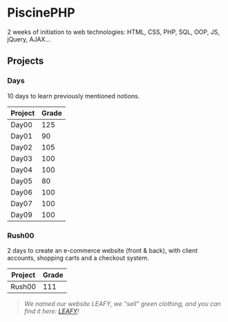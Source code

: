 # PiscinePHP
2 weeks of initiation to web technologies: HTML, CSS, PHP, SQL, OOP, JS, jQuery, AJAX...

## Projects
### Days
10 days to learn previously mentioned notions.

| Project | Grade |
|---------|-------|
| Day00   | 125   |
| Day01   | 90    |
| Day02   | 105   |
| Day03   | 100   |
| Day04   | 100   |
| Day05   | 80    |
| Day06   | 100   |
| Day07   | 100   |
| Day09   | 100   |

### Rush00
2 days to create an e-commerce website (front & back), with client accounts, shopping carts and a checkout system.

| Project | Grade |
|---------|-------|
| Rush00  | 111   |

> *We named our website LEAFY, we "sell" green clothing, and you can find it here: [LEAFY](http://42-leafy.lolyangccool.ovh/)!*
